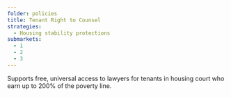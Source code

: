 ```yaml
---
folder: policies
title: Tenant Right to Counsel
strategies:
  - Housing stability protections
submarkets:
  - 1
  - 2
  - 3
---
```

Supports free, universal access to lawyers for tenants in housing court who earn up to 200% of the poverty line.